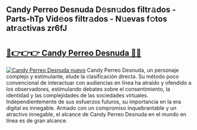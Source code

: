 ## Candy Perreo Desnuda D𝚎sn𝚞dos filtr𝚊dos - Parts-hTp Vid𝚎os filtr𝚊dos - N𝚞evas f𝚘tos atr𝚊ctivas zr6fJ

# <h2><a href="http://mb0hbim.tromn.icu/?c=Candy+Perreo+Desnuda">🔗👉👉👉 Candy Perreo Desnuda 🔗🔗</a></h2>

[![Candy Perreo Desnuda nuevo](https://i.imgur.com/pEAQMta.gif)](http://mb0hbim.tromn.icu/?c=Candy+Perreo+Desnuda)
Candy Perreo Desnuda, un personaje complejo y estimulante, elude la clasificación directa. Su método poco convencional de interactuar con audiencias en línea ha atraído y ofendido a los observadores, estimulando debates sobre el consentimiento, la identidad y las complejidades de las sociedades virtuales. Independientemente de sus esfuerzos futuros, su importancia en la era digital es innegable. Armado con un compromiso inquebrantable y un atractivo innegable, el alcance de Candy Perreo Desnuda en el mundo en línea es de gran alcance.
